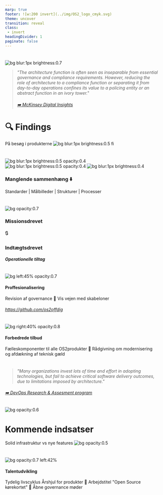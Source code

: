 ```yaml
---
marp: true
footer: ![w:200 invert](../img/OS2_logo_cmyk.svg)
theme: uncover
transition: reveal
class: 
 - invert
headingDivider: 1
paginate: false
---
```

#

![bg blur:1px brightness:0.7](https://images.unsplash.com/photo-1515856251934-766e064d7b09?q=80&w=1335&auto=format&fit=crop&ixlib=rb-4.0.3&ixid=M3wxMjA3fDB8MHxwaG90by1wYWdlfHx8fGVufDB8fHx8fA%3D%3D)

> _"The architecture function is often seen as inseparable from essential governance and compliance requirements. However, reducing the role of architecture to a compliance function or separating it from day-to-day operations confines its value to a policing entity or an abstract function in an ivory tower."_
> 
> ###### [:arrow_right: McKinsey Digital Insights](https://www.mckinsey.com/capabilities/mckinsey-digital/our-insights/tech-forward/quantum-technology-use-cases-as-fuel-for-value-in-finance)
<!-- 
Fælleskabet har fået en Enterprise Arkitekt. Både produkterne bestyrelsen og medlemmerne.

- Det skal i blive vant til og det skal produkterne lige vænne sig til.

- Jeg har været inviteret ind i en delmængde af produkterne - ad-hoc

- Jeg har opdaget nogle ting efter mit besøg i produkterne-->

# 🔍 Findings
På besøg i produkterne
![bg blur:1px brightness:0.5 fi](https://images.pexels.com/photos/17543457/pexels-photo-17543457/free-photo-of-a-magnifying-glass-lying-on-a-vintage-book-with-a-map.jpeg?auto=compress&cs=tinysrgb&w=1260&h=750&dpr=1)

#
![bg blur:1px brightness:0.5 opacity:0.4](https://images.pexels.com/photos/20870044/pexels-photo-20870044/free-photo-of-facade-of-the-court-of-appeal-of-montpellier.jpeg)
![bg blur:1px brightness:0.5 opacity:0.4](https://images.pexels.com/photos/23964492/pexels-photo-23964492/free-photo-of-exterior-of-the-guggenheim-museum-bilbao.jpeg?auto=compress&cs=tinysrgb&w=1260&h=750&dpr=1)
![bg blur:1px brightness:0.4](https://images.pexels.com/photos/20841404/pexels-photo-20841404/free-photo-of-modern-airport-in-hongkong.jpeg?auto=compress&cs=tinysrgb&w=1260&h=750&dpr=1)

### Manglende sammenhæng :arrow_down:

Standarder | Målbilleder | Strukturer | Processer
<!-- 
- Produkterne er meget uens og leverandørerne ligeså



- Der anvendes ikke mange fælles standarder eller processer for udvikling eller leverance

- Der er forskellige målbilleder for et sundt produkt er og hvordan man kommer derhen uden egentlige metrikker

- Der arbejdes meget forskelligt med dokumentation og transparens

- Genbrug: Der er ikke meget genbrug, produkterne er samlede omkring enkelte leverandørers ydelser der for det meste leverer store monolitter
-->

#
![bg opacity:0.7](https://images.unsplash.com/photo-1535214650615-40b65942085a?q=80&w=1170&auto=format&fit=crop&ixlib=rb-4.0.3&ixid=M3wxMjA3fDB8MHxwaG90by1wYWdlfHx8fGVufDB8fHx8fA%3D%3D)

### Missionsdrevet 
#### 🔃
### Indtægtsdrevet

##### Operationelle tiltag
<!-- Det oprerationelle -->

#
![bg left:45% opacity:0.7](https://images.unsplash.com/photo-1535214650615-40b65942085a?q=80&w=1170&auto=format&fit=crop&ixlib=rb-4.0.3&ixid=M3wxMjA3fDB8MHxwaG90by1wYWdlfHx8fGVufDB8fHx8fA%3D%3D)

#### Proffesionalisering
<!-- Vi gik i gang med at håndhæve governance, produkterne var ikke klar, der er risiko for at ikke alle bliver klar-->
Revision af governance<!-- Foregår i fuld transparens -->
💠
Vis vejen med skabeloner<!-- Hurtig igangsætning - ensartede resultater-->

###### https://github.com/os2offdig
#

![bg right:40% opacity:0.8](https://images.unsplash.com/photo-1454165804606-c3d57bc86b40?q=80&w=1470&auto=format&fit=crop&ixlib=rb-4.0.3&ixid=M3wxMjA3fDB8MHxwaG90by1wYWdlfHx8fGVufDB8fHx8fA%3D%3D)
#### Forbedrede tilbud
Fælleskomponenter til alle OS2produkter
💠
Rådgivning om modernisering og afdækning af teknisk gæld

#
> *"Many organizations invest lots of time and effort in adopting technologies, but fail to achieve critical software delivery outcomes, due to limitations imposed by architecture."*

###### [➡️ DevOps Research & Assesment program](https://dora.dev/)
![bg opacity:0.6](https://images.unsplash.com/photo-1539598978120-7d2f5251837c?q=80&w=1287&auto=format&fit=crop&ixlib=rb-4.0.3&ixid=M3wxMjA3fDB8MHxwaG90by1wYWdlfHx8fGVufDB8fHx8fA%3D%3D)

# Kommende indsatser
Solid infrastruktur vs nye features
![bg opacity:0.5](https://images.pexels.com/photos/159306/construction-site-build-construction-work-159306.jpeg?auto=compress&cs=tinysrgb&w=1260&h=750&dpr=1)


#
![bg opacity:0.7 left:42% ](https://images.pexels.com/photos/5383771/pexels-photo-5383771.jpeg?auto=compress&cs=tinysrgb&w=1260&h=750&dpr=1)
#### Talentudvikling

Tydelig livscyklus
Årshjul for produkter<!--Faste besøg i produkterne, rådgivning og governance, Produktstatus -->
💠
Arbejdstitel "Open Source kørekortet"
💠
Åbne governance møder 